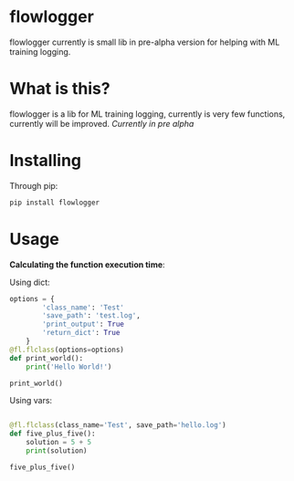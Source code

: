 # flowlogger
flowlogger currently is small lib in pre-alpha version for helping with ML training logging.
# What is this?

flowlogger is a lib for ML training logging, currently is very few functions, currently will be improved.
*Currently in pre alpha*
# Installing
Through pip:
```python
pip install flowlogger
```
# Usage
**Calculating the function execution time**:

Using dict:
```python
options = {
        'class_name': 'Test'
        'save_path': 'test.log',
        'print_output': True
        'return_dict': True
    }
@fl.flclass(options=options)
def print_world():
    print('Hello World!')

print_world()
```
Using vars:
```python

@fl.flclass(class_name='Test', save_path='hello.log')
def five_plus_five():
    solution = 5 + 5
    print(solution)

five_plus_five()
```
